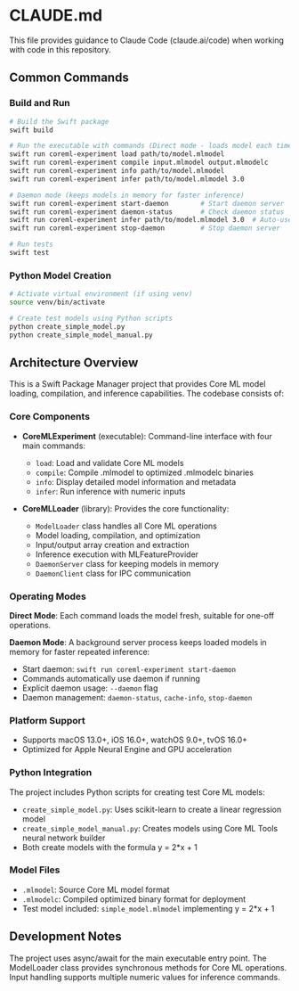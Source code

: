 # CLAUDE.md

This file provides guidance to Claude Code (claude.ai/code) when working with code in this repository.

## Common Commands

### Build and Run
```bash
# Build the Swift package
swift build

# Run the executable with commands (Direct mode - loads model each time)
swift run coreml-experiment load path/to/model.mlmodel
swift run coreml-experiment compile input.mlmodel output.mlmodelc
swift run coreml-experiment info path/to/model.mlmodel
swift run coreml-experiment infer path/to/model.mlmodel 3.0

# Daemon mode (keeps models in memory for faster inference)
swift run coreml-experiment start-daemon        # Start daemon server
swift run coreml-experiment daemon-status       # Check daemon status
swift run coreml-experiment infer path/to/model.mlmodel 3.0  # Auto-uses daemon
swift run coreml-experiment stop-daemon         # Stop daemon server

# Run tests
swift test
```

### Python Model Creation
```bash
# Activate virtual environment (if using venv)
source venv/bin/activate

# Create test models using Python scripts
python create_simple_model.py
python create_simple_model_manual.py
```

## Architecture Overview

This is a Swift Package Manager project that provides Core ML model loading, compilation, and inference capabilities. The codebase consists of:

### Core Components

- **CoreMLExperiment** (executable): Command-line interface with four main commands:
  - `load`: Load and validate Core ML models
  - `compile`: Compile .mlmodel to optimized .mlmodelc binaries
  - `info`: Display detailed model information and metadata
  - `infer`: Run inference with numeric inputs

- **CoreMLLoader** (library): Provides the core functionality:
  - `ModelLoader` class handles all Core ML operations
  - Model loading, compilation, and optimization
  - Input/output array creation and extraction
  - Inference execution with MLFeatureProvider
  - `DaemonServer` class for keeping models in memory
  - `DaemonClient` class for IPC communication

### Operating Modes

**Direct Mode**: Each command loads the model fresh, suitable for one-off operations.

**Daemon Mode**: A background server process keeps loaded models in memory for faster repeated inference:
- Start daemon: `swift run coreml-experiment start-daemon`
- Commands automatically use daemon if running
- Explicit daemon usage: `--daemon` flag
- Daemon management: `daemon-status`, `cache-info`, `stop-daemon`

### Platform Support
- Supports macOS 13.0+, iOS 16.0+, watchOS 9.0+, tvOS 16.0+
- Optimized for Apple Neural Engine and GPU acceleration

### Python Integration
The project includes Python scripts for creating test Core ML models:
- `create_simple_model.py`: Uses scikit-learn to create a linear regression model
- `create_simple_model_manual.py`: Creates models using Core ML Tools neural network builder
- Both create models with the formula y = 2*x + 1

### Model Files
- `.mlmodel`: Source Core ML model format
- `.mlmodelc`: Compiled optimized binary format for deployment
- Test model included: `simple_model.mlmodel` implementing y = 2*x + 1

## Development Notes

The project uses async/await for the main executable entry point. The ModelLoader class provides synchronous methods for Core ML operations. Input handling supports multiple numeric values for inference commands.